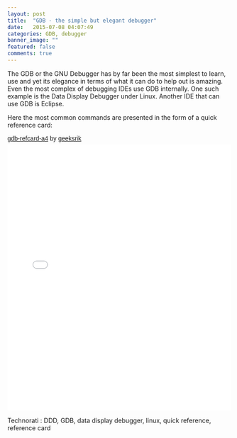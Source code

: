 ```yaml
---
layout: post
title:  "GDB - the simple but elegant debugger"
date:   2015-07-08 04:07:49
categories: GDB, debugger
banner_image: ""
featured: false
comments: true
---
```


The GDB or the GNU Debugger has by far been the most simplest to learn, use and yet its elegance in terms of what it can do to help out is amazing. Even the most complex of debugging IDEs use GDB internally. One such example is the Data Display Debugger under Linux. Another IDE that can use GDB is Eclipse.

Here the most common commands are presented in the form of a quick reference card:

<p  style=" margin: 12px auto 6px auto; font-family: Helvetica,Arial,Sans-serif; font-style: normal; font-variant: normal; font-weight: normal; font-size: 14px; line-height: normal; font-size-adjust: none; font-stretch: normal; -x-system-font: none; display: block;">   <a title="View gdb-refcard-a4 on Scribd" href="http://www.scribd.com/doc/191055377/gdb-refcard-a4"  style="text-decoration: underline;" >gdb-refcard-a4</a> by <a title="View geeksrik's profile on Scribd" href="http://www.scribd.com/geeksrik"  style="text-decoration: underline;" >geeksrik</a></p><iframe class="scribd_iframe_embed" src="//www.scribd.com/embeds/191055377/content?start_page=1&view_mode=scroll&access_key=key-nimwc17bbkhof49khjj&show_recommendations=true" data-auto-height="false" data-aspect-ratio="1.41379310344828" scrolling="no" id="doc_55015" width="100%" height="600" frameborder="0"></iframe>

Technorati : DDD, GDB, data display debugger, linux, quick reference, reference card